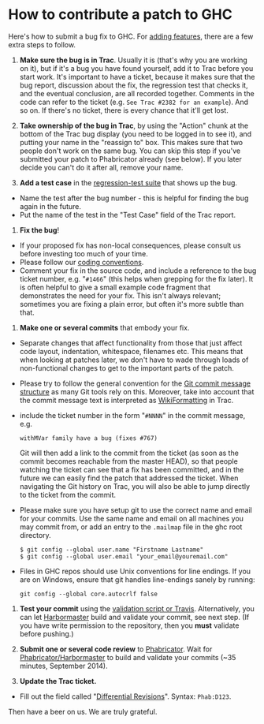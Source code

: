 # How to contribute a patch to GHC



Here's how to submit a bug fix to GHC. For [adding features](working-conventions/adding-features), there are a few extra steps to follow.


1. **Make sure the bug is in Trac**.  Usually it is (that's why you are working on it), but if it's a bug you have found yourself, add it to Trac before you start work. It's important to have a ticket, because it makes sure that the bug report, discussion about the fix, the regression test that checks it, and the eventual conclusion, are all recorded together.  Comments in the code can refer to the ticket (e.g. `See Trac #2382 for an example`). And so on.  If there's no ticket, there is every chance that it'll get lost.

1. **Take ownership of the bug in Trac**, by using the "Action" chunk at the bottom of the Trac bug display (you need to be logged in to see it), and putting your name in the "reassign to" box.  This makes sure that two people don't work on the same bug.  You can skip this step if you've submitted your patch to Phabricator already (see below). If you later decide you can't do it after all, remove your name. 

1. **Add a test case** in the [regression-test suite](building/running-tests/adding) that shows up the bug.

  - Name the test after the bug number - this is helpful for finding the bug again in the future.  
  - Put the name of the test in the "Test Case" field of the Trac report.

1. **Fix the bug**!

  - If your proposed fix has non-local consequences, please consult us before investing too much of your time.
  - Please follow our [coding conventions](commentary/coding-style).
  - Comment your fix in the source code, and include a reference to the bug ticket number, e.g. "`#1466`" (this helps when grepping for the fix later).  It is often helpful to give a small example code fragment that demonstrates the need for your fix.  This isn't always relevant; sometimes you are fixing a plain error, but often it's more subtle than that.

1. **Make one or several commits** that embody your fix. 

  - Separate changes that affect functionality from those that just affect
    code layout, indentation, whitespace, filenames etc.  This means that
    when looking at patches later, we don't have to wade through loads of
    non-functional changes to get to the important parts of the patch.   
  - Please try to follow the general convention for the [
    Git commit message structure](http://tbaggery.com/2008/04/19/a-note-about-git-commit-messages.html) as many Git tools rely on this. Moreover, take into account that the commit message text is interpreted as [WikiFormatting](wiki-formatting) in Trac.
  - include the ticket number in the form "`#NNNN`" in the commit message, e.g.

    ```wiki
    withMVar family have a bug (fixes #767)
    ```

    Git will then add a link to the commit from the ticket (as soon as the commit becomes reachable from the master HEAD), so that people watching the ticket can see that a fix has been committed, and in the future we can easily find the patch that addressed the ticket. When navigating the Git history on Trac, you will also be able to jump directly to the ticket from the commit.
  - Please make sure you have setup git to use the correct name and email for your commits. Use the same name and email on all machines you may commit from, or add an entry to the `.mailmap` file in the ghc root directory.

    ```wiki
    $ git config --global user.name "Firstname Lastname"
    $ git config --global user.email "your_email@youremail.com"
    ```
  - Files in GHC repos should use Unix conventions for line endings.
    If you are on Windows, ensure that git handles line-endings sanely by running:

    ```wiki
    git config --global core.autocrlf false
    ```


1. **Test your commit** using the [validation script or Travis](testing-patches). Alternatively, you can let [Harbormaster](phabricator/harbormaster) build and validate your commit, see next step. (If you have write permission to the repository, then you **must** validate before pushing.)

1. **Submit one or several code review** to [Phabricator](phabricator). Wait for [Phabricator/Harbormaster](phabricator/harbormaster) to build and validate your commits (\~35 minutes, September 2014).

1. **Update the Trac ticket.**

  - Fill out the field called "[Differential Revisions](phabricator#linking-reviews-to-trac-tickets-and-vice-versa)". Syntax: `Phab:D123`.


Then have a beer on us.  We are truly grateful.


